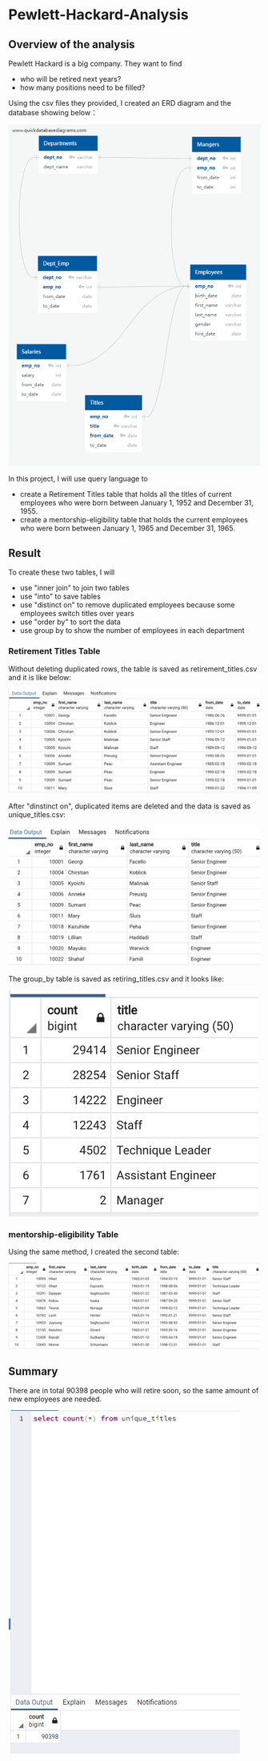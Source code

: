 # Pewlett-Hackard-Analysis


## Overview of the analysis
Pewlett Hackard is a big company. They want to find 
- who will be retired next years?
- how many positions need to be filled?


Using the csv files they provided, I created an ERD diagram and the database showing below：

![schema](QuickDBD-export.png)

In this project, I will use query language to  
- create a Retirement Titles table that holds all the titles of current employees who were born between January 1, 1952 and December 31, 1955.
- create a mentorship-eligibility table that holds the current employees who were born between January 1, 1965 and December 31, 1965.

## Result
To create these two tables, I will
- use "inner join" to join two tables
- use "into" to save tables
- use "distinct on" to remove duplicated employees because some employees switch titles over years
- use "order by" to sort the data
- use group by to show the number of employees in each department

### Retirement Titles Table
Without deleting duplicated rows, the table is saved as retirement_titles.csv and it is like below:

![before](before_distinct_on.png)

After "dinstinct on", duplicated items are deleted and the data is saved as unique_titles.csv:

![after](after_distinct_on.png)

The group_by table is saved as retiring_titles.csv and it looks like:

![groupby](groupby.png)

### mentorship-eligibility Table
Using the same method, I created the second table:

![mentorship-eligibility](table2.png)

## Summary 
There are in total 90398 people who will retire soon, so the same amount of new employees are needed.

![numbers_retirement](numbers_retirement.png)


